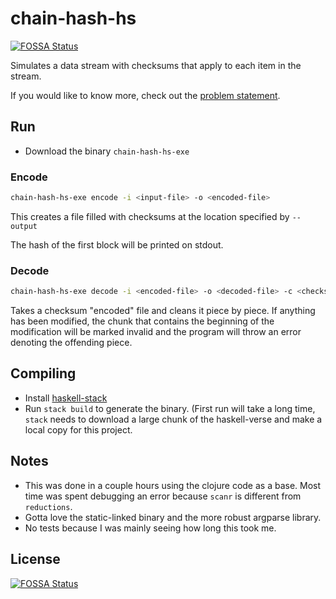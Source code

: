 # chain-hash-hs
[![FOSSA Status](https://app.fossa.io/api/projects/git%2Bgithub.com%2Fjbristow%2Fchain-hash-hs.svg?type=shield)](https://app.fossa.io/projects/git%2Bgithub.com%2Fjbristow%2Fchain-hash-hs?ref=badge_shield)


Simulates a data stream with checksums that apply to each item in the stream.

If you would like to know more, check out the [problem statement](https://github.com/jbristow/chain-hash/blob/master/doc/chain_hash.md).


## Run

* Download the binary `chain-hash-hs-exe`

### Encode

```bash
chain-hash-hs-exe encode -i <input-file> -o <encoded-file>
```
This creates a file filled with checksums at the location specified by `--output`

The hash of the first block will be printed on stdout.

### Decode
```bash
chain-hash-hs-exe decode -i <encoded-file> -o <decoded-file> -c <checksum>
```
Takes a checksum "encoded" file and cleans it piece by piece.  If anything has
been modified, the chunk that contains the beginning of the modification will
be marked invalid and the program will throw an error denoting the offending
piece.

## Compiling

* Install [haskell-stack](https://docs.haskellstack.org/en/stable/README/)
* Run `stack build` to generate the binary. (First run will take a long time,
  `stack` needs to download a large chunk of the haskell-verse and make a local
  copy for this project.

## Notes

* This was done in a couple hours using the clojure code as a base. Most time
  was spent debugging an error because `scanr` is different from `reductions`.
* Gotta love the static-linked binary and the more robust argparse library.
* No tests because I was mainly seeing how long this took me.


## License
[![FOSSA Status](https://app.fossa.io/api/projects/git%2Bgithub.com%2Fjbristow%2Fchain-hash-hs.svg?type=large)](https://app.fossa.io/projects/git%2Bgithub.com%2Fjbristow%2Fchain-hash-hs?ref=badge_large)